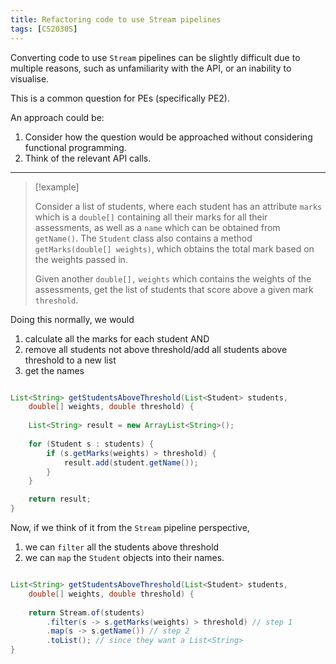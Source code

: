 ```yaml
---
title: Refactoring code to use Stream pipelines
tags: [CS2030S]
---
```

Converting code to use `Stream` pipelines can be slightly difficult due to multiple reasons, such as unfamiliarity with the API, or an inability to visualise.

This is a common question for PEs (specifically PE2).

An approach could be:
1. Consider how the question would be approached without considering functional programming.
2. Think of the relevant API calls.

---
> [!example]
> 
> Consider a list of students, where each student has an attribute `marks` which is a `double[]` containing all their marks for all their assessments, as well as a `name` which can be obtained from `getName()`. The `Student` class also contains a method `getMarks(double[] weights)`, which obtains the total mark based on the weights passed in.
> 
> Given another `double[],` `weights` which contains the weights of the assessments, get the list of students that score above a given mark `threshold`.

Doing this normally, we would
1. calculate all the marks for each student AND
2. remove all students not above threshold/add all students above threshold to a new list
3. get the names

```Java

List<String> getStudentsAboveThreshold(List<Student> students, 
	double[] weights, double threshold) {
	
	List<String> result = new ArrayList<String>();
	
	for (Student s : students) {
		if (s.getMarks(weights) > threshold) {
			result.add(student.getName());
		}
	}

	return result;
}

```

Now, if we think of it from the `Stream` pipeline perspective, 
1. we can `filter` all the students above threshold
2. we can `map` the `Student` objects into their names.

```Java

List<String> getStudentsAboveThreshold(List<Student> students, 
	double[] weights, double threshold) {
	
	return Stream.of(students)
		.filter(s -> s.getMarks(weights) > threshold) // step 1
		.map(s -> s.getName()) // step 2
		.toList(); // since they want a List<String>
}

```
